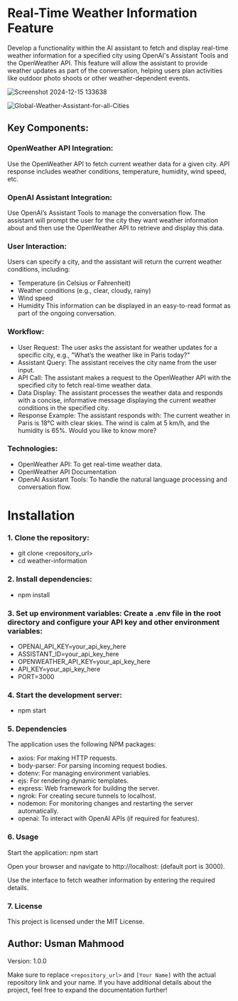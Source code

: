 # Real-Time Weather Information Feature

Develop a functionality within the AI assistant to fetch and display real-time weather information for a specified city using OpenAI's Assistant Tools and the OpenWeather API. This feature will allow the assistant to provide weather updates as part of the conversation, helping users plan activities like outdoor photo shoots or other weather-dependent events.

![Screenshot 2024-12-15 133638](https://github.com/user-attachments/assets/e90c4e2d-8392-41e2-bcef-11527ed27d1f)

![Global-Weather-Assistant-for-all-Cities](https://github.com/user-attachments/assets/3ada92f2-434c-4422-89b7-f4d4336e1d47)



## Key Components:
### OpenWeather API Integration:
Use the OpenWeather API to fetch current weather data for a given city. API response includes weather conditions, temperature, humidity, wind speed, etc.

### OpenAI Assistant Integration:
Use OpenAI’s Assistant Tools to manage the conversation flow. The assistant will prompt the user for the city they want weather information about and then use the OpenWeather API to retrieve and display this data.

### User Interaction:
Users can specify a city, and the assistant will return the current weather conditions, including:
- Temperature (in Celsius or Fahrenheit)
- Weather conditions (e.g., clear, cloudy, rainy)
- Wind speed
- Humidity
This information can be displayed in an easy-to-read format as part of the ongoing conversation.

### Workflow:
- User Request: The user asks the assistant for weather updates for a specific city, e.g., "What’s the weather like in Paris today?"
- Assistant Query: The assistant receives the city name from the user input.
- API Call: The assistant makes a request to the OpenWeather API with the specified city to fetch real-time weather data.
- Data Display: The assistant processes the weather data and responds with a concise, informative message displaying the current weather conditions in the specified city.
- Response Example: The assistant responds with: The current weather in Paris is 18°C with clear skies. The wind is calm at 5 km/h, and the humidity is 65%. Would you like to know more?

### Technologies:
- OpenWeather API: To get real-time weather data.
- OpenWeather API Documentation
- OpenAI Assistant Tools: To handle the natural language processing and conversation flow.

# Installation

### 1. Clone the repository:
- git clone <repository_url>
- cd weather-information

### 2. Install dependencies:
- npm install

### 3. Set up environment variables: Create a .env file in the root directory and configure your API key and other environment variables:
- OPENAI_API_KEY=your_api_key_here
- ASSISTANT_ID=your_api_key_here
- OPENWEATHER_API_KEY=your_api_key_here
- API_KEY=your_api_key_here
- PORT=3000

### 4. Start the development server:
- npm start

### 5. Dependencies
The application uses the following NPM packages:
- axios: For making HTTP requests.
- body-parser: For parsing incoming request bodies.
- dotenv: For managing environment variables.
- ejs: For rendering dynamic templates.
- express: Web framework for building the server.
- ngrok: For creating secure tunnels to localhost.
- nodemon: For monitoring changes and restarting the server automatically.
- openai: To interact with OpenAI APIs (if required for features).

### 6. Usage
Start the application: npm start

Open your browser and navigate to http://localhost:<PORT> (default port is 3000).

Use the interface to fetch weather information by entering the required details.

### 7. License
This project is licensed under the MIT License.


## Author: Usman Mahmood

Version: 1.0.0

Make sure to replace `<repository_url>` and `[Your Name]` with the actual repository link and your name. If you have additional details about the project, feel free to expand the documentation further!

